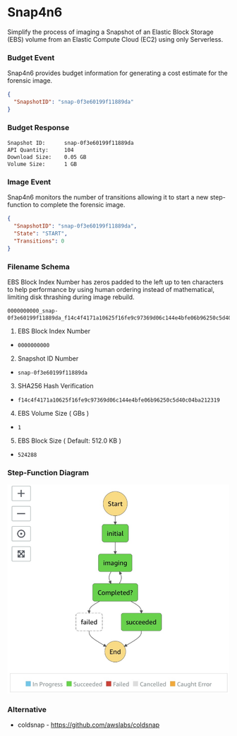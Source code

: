 # Snap4n6

Simplify the process of imaging a Snapshot of an Elastic Block Storage (EBS) volume from an Elastic Compute Cloud (EC2) using only Serverless.

### Budget Event

Snap4n6 provides budget information for generating a cost estimate for the forensic image.

```json
{
  "SnapshotID": "snap-0f3e60199f11889da"
}
```

### Budget Response

```
Snapshot ID:      snap-0f3e60199f11889da
API Quantity:     104
Download Size:    0.05 GB
Volume Size:      1 GB
```

### Image Event

Snap4n6 monitors the number of transitions allowing it to start a new step-function to complete the forensic image.

```json
{
  "SnapshotID": "snap-0f3e60199f11889da",
  "State": "START",
  "Transitions": 0
}
```

### Filename Schema

EBS Block Index Number has zeros padded to the left up to ten characters to help performance by using human ordering instead of mathematical, limiting disk thrashing during image rebuild.

```
0000000000_snap-0f3e60199f11889da_f14c4f4171a10625f16fe9c97369d06c144e4bfe06b96250c5d40c04ba212319_1_524288
```

1. EBS Block Index Number 
  - ```0000000000```
2. Snapshot ID Number 
  - ```snap-0f3e60199f11889da```
3. SHA256 Hash Verification
  - ```f14c4f4171a10625f16fe9c97369d06c144e4bfe06b96250c5d40c04ba212319```
4. EBS Volume Size ( GBs )
  - ```1```
5. EBS Block Size ( Default: 512.0 KB )
  - ```524288```

### Step-Function Diagram

![Snap4n6 Step Function](SNAP4N6.jpg)

### Alternative

- coldsnap - https://github.com/awslabs/coldsnap
